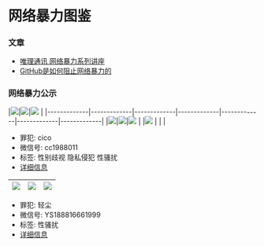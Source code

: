 # 网络暴力图鉴

### 文章
* [唯理通讯 网络暴力系列讲座](https://www.veritaschina.org/files/veritas_newsletter_2019_11_25.pdf)
* [GitHub是如何阻止网络暴力的](https://wild-flame.github.io/blog/how-to-stop-online-harassment/)


### 网络暴力公示
|<img max-width="800" max-height="800" src="https://cdn1.telesco.pe/file/YcWXNE87CB2H0ZqRFfcscVd50F6mM2OgUNxjpu2fJ9JrVPBb-d0uzAf3MOYoZ67RU0cLW12pGREprgQo2Yowqe8siZAkqdbo-1glaw7nnmZChITveWjh3rQWQD2ro__xF8zKBFkeytOfUc6_3IEw7sRVK8v-dZZBZx4Go2qbMpwDiUDuX-ZvtWq0tKa8TpTMlLWTSkuS-8DjfhYGNyXjkpBxQZaziWBGw6aHqv3cM27-F6nxuT96CESA3DPNXdbAex2lpAURK9hIo1GVg2zgOWXDVxbsMPbhb5DyonyoA42MpqE9uZ16WpepmgLM2WDm-0mjiOlpPL5i_YiRxyjG3Q.jpg" style="max-width:100%;">|<img max-width="800" max-height="800" src="https://cdn1.telesco.pe/file/YrecAW8UAtCd5H50w-oCZRzLbljzZ8IP8NdHUP40wRvDM97d2I6VyFX1pBhthp0UBJSt_j0u3OiDmcw1MMuaHilQC56-SHQpbuLKgH2wwOFR27FhOju-DmWDw6JCb963mpbCjcetROY_xEitggSg537aU48S3jijm2CtFPZja8jyieCphg4o75mvU0xNNYpYEWhGNbh9MdbPIkxw69yZSXZ53n3gU0sowDtp94DvVzDoKE46Rcwc6fpeDjBJ-inOtHnWGUrtR0YU_GFObTwjU3PR7SE48sUORKaLzpNIfx6bmhy3QdL2sKH9owpJ3-Q9r8OKozeaGXH5hzNMEab5pQ.jpg" style="max-width:100%;">|<img max-width="800" max-height="800" src="https://cdn1.telesco.pe/file/InhdT9rpWVvCOQdP6URvcwi-13nugNBNOI8Qvb2jtibtsGLYUqDIYObJjQZDwcTzqXkFIzlbNtP-GIHquYiWiYHxM9JRichxuTyTIc5a3ypOjSAPJkCgTyqc_WSxsm8RIbSeUZ-BeQ5nowmzVdvtCIsZKG6QBxh82SPdQqIWHl_ShkPcDdb_mjA2Cu63_-PoECrXMsnoVfLNvmrghvs7wjOtxRpARLqHgl6lJzBhUQtbTjs3qerB6ypRvnm2192HkYIT6ijUzEdph_gm9oyBfbS9BW_7MRRshN3DRNWYhz5V3tFymyhFMmfjmlyg54xPz-3qmhEGBnKWipIB227ihA.jpg" style="max-width:100%;">  |
|-------------|-------------|-------------|-------------|-------------|-------------|-------------|
|<img max-width="800" max-height="800" src="https://cdn1.telesco.pe/file/BRf7cR6uTl1S2_uUd5FdsZaga_TIEjIOtgfj-pOfLM6AzLCSiFBh_Faqe3MDyQ5047MBgTsZjmbXwDSjnLiyfOjobeYYtUVPD8I5hja4UIp_TwGqMkhL-ZMNz4Rd0eXGXE7pDRrwdJGO7A-Hs_CqKdhJ_dIy1G1Xw2I-CL26XG0gGZXzXY8YPanFh0WHrDKJXP9f5-779X-8NKZWdQPbyGY0HG_d3ZBYrXMPZj8QZlsG_LkLhZVPn4XcA5B5Sc8-5Rf2ISGj72qo0i-H8eCcChnFBb8u13N5Z6IF2DoKoXsIVIsef234wSPm6R1DDr9wOfisN0JimU7oB-LnWEY1nw.jpg" style="max-width:100%;">|<img max-width="800" max-height="800" src="https://cdn1.telesco.pe/file/QcU-DWU4-aZB4s157m_KCp0SbbCHvu9VmlvVt1BrnIaalIJzuUapKFgD_kyG-iNoX1gggVK3C0Zl6sSzTUSl3Py7VfQGa4yn7Jg48c_zwhrE37lz04OtYdq-H8nvdFgqfg7gO1U-IIGXBt3oyV5dKlwLtR3ENTFby9Tk6M1hVMpo2tmaHbRQ1QC9e9eLqOjGpysRGStJMVtTU1LfN7-Zh1BV0eu8RuRJj4lkGuUB2NqarwGuQqmHProO-n4A77EMxF77xKlLXTmpvVSf_XQMAPE8WlbWoy0FvJjFT-0FIVVE0wsXf9wZsbkebWNbFi4A5CQNQnKPUVil345eUNBlRg.jpg" style="max-width:100%;">|<img max-width="800" max-height="800" src="https://cdn1.telesco.pe/file/by2UtRae8Pc59cxFIm5GiGDcbo0NuhZHiVfsSN4NK1lViwG0Pacx6hDMAjiLp2p7shBFwKPCJnKmHgS5E6yTPZwkZ-xXzUKiMfGrRV0gNmsmbpcV-_icmZny1YNWOwZFb9CG7gX7s1o_5ddNCln8G2MVvfv8xy73neDBDukgLG3Fa8MpYufSV6jxUKiCF5VEaYdE_2pIt7qwA8uNdwzylVTSRNhaDrQadhnLbDZr7HU3KP6mcxV6DzuhFkTi7h34T5K1GI2dRBKjD7gQkURBZdoNw2rlp9u2Q_H5MiPrZElsBj-3cEWhQ-xTLv506ZTEYBxp_yz4_c934pEAbF5Kjw.jpg" style="max-width:100%;">  |
|<img max-width="800" max-height="800" src="https://cdn1.telesco.pe/file/VkwpJ7EhmewN9HHgNZ_KnIRCBC7dkYWKq5A-lT8Z1rxvujEi2yTncqjmzAiVlGuSdk4r3LyBDFk75Qav2-DAvMjvCp93rzKCUE1v-vN4y_tPUrTzGCvmCfnRTKbZOmTWx3ZAk5rh9KZW2AqZhFqaAcullH3YTmNnSjdlx09pgyK_TC1Kit227w12Po5_eCF86ovYYPNJqJK64X-kgS7EhQLK5Um_tDOaqNMUY_6n4_qW2fzmP8Rt1eU6fb5W5dOjcEllEXNgTorji6cuz3owXqpShmstZDUbsWRzRLu7nT0d9W7Ic33XMRslMwKVsjjayoZ3UvlZykvOu8n3VCqYkw.jpg" style="max-width:100%;">  |  |  |
* 罪犯: cico
* 微信号: cc1988011
* 标签: 性别歧视 隐私侵犯 性骚扰
* [详细信息](https://t.me/online_violence/9)



|<img max-width="800" max-height="800" src="https://cdn1.telesco.pe/file/Xim4i1HxTieI5B0dLdExBz4VNFD2a2Qn6dVT-6tXLUTFLFORPJEknt1J-rQiqZ3nGmcyzF2hDoOvnVybJPlCXCwGgjO5O9GRGqR93Nw3Gl_dIpM3ShJ1Jdst0JN_TuDUyOUyPqCEXHCaJTGeXNYfTgwB_Y0Zf1Znq2EEmAmm9oeBp57HXzuPmaE0Cmz368v-24NoNvt_bZsoveAeZ1Eb7keqg5ygupZ-MvRo6Ky6nst-RQsdGCOzhmrtoto8Kq44XX_nghysGT2GiRwvlCwS8ijszGO687rJycOQ6lHj8ZA43NfoGKSvrN8MHHEDYm3hBiKm-2_zDovPkKeWmHzhLA.jpg" style="max-width:100%;">|<img max-width="800" max-height="800" src="https://cdn1.telesco.pe/file/d_XjsDCkXTyi7b9cUIsb6ezb50MV9NuAwbrW12EHp2hPaWGLpP1blO9eWtUUP5bN_0CMI2TczSF47mHnbefF8lv1O7OqTBglZse79tJ3gUbxS4SxpGYdRa8c2O2TtgavqyTA-DUCabc3xmB7NJwhSbwBaH_KCWAdqIo139RE1wyz5oh6C4eKnkHKWgLxnmbPg05Lm57-Wx9yFGr_UyDfz-LQABL6k2btv8ZJz8t5WISH9hzFEAJ_-uTuRnxft5J2WmSiTh0zogyKtG6vX2JywgnN0R7TNs7d7HSFZc3oUKLVNlkmvTdEbi2u5c0laSiWwicvR2rLfIvbe3ayLmx7QA.jpg" style="max-width:100%;">|<img max-width="800" max-height="800" src="https://cdn1.telesco.pe/file/Hjgo1lJC6lQ8F9WM2PClHgq1plRtmt82u24pNDmCfMv1T6AJHFTzyAUMWvcb2SiayUk_JGz13whGVq-FoWVRhCH4YjuRxonWE0bqsitHniBp24igO5JuT84E0wEFjksUhd93I6JiHzro1zkcSn5KY5XidXfIgYptduHOtenlrri4SkoIhD1XH2m-XjwNBF0SBVi_00o3FX786vLnO1PywlMfLrk_tbG8yRKvO30X-j8LnQ3g4tIDUoW3JOvcCVJU4jqpkA03yvQ1LGs2wBuP7hcUowUr1aH_LxDaF_aBWG95UqDjS05NNvXjXfLBCq1UxUs3zLNNidk4jKjMO2vyVA.jpg" style="max-width:100%;">  |
|-------------|-------------|-------------|
* 罪犯: 轻尘
* 微信号: YS188816661999
* 标签: 性骚扰
* [详细信息](https://t.me/online_violence/18)



